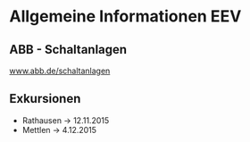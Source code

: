 # Allgemeine Informationen EEV

## ABB - Schaltanlagen
www.abb.de/schaltanlagen

## Exkursionen
- Rathausen -> 12.11.2015
- Mettlen -> 4.12.2015
